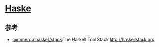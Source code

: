 # [Haske](link)

## 参考

* [commercialhaskell/stack](https://github.com/commercialhaskell/stack):The Haskell Tool Stack http://haskellstack.org
